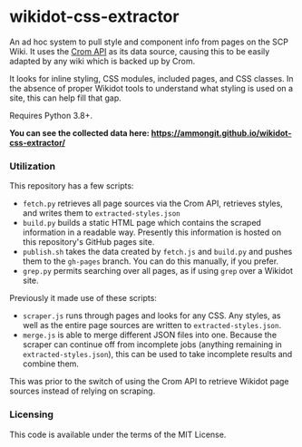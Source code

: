 # wikidot-css-extractor

An ad hoc system to pull style and component info from pages on the SCP Wiki. It uses the [Crom API](https://api.crom.avn.sh/) as its data source, causing this to be easily adapted by any wiki which is backed up by Crom.

It looks for inline styling, CSS modules, included pages, and CSS classes. In the absence of proper Wikidot tools to understand what styling is used on a site, this can help fill that gap.

Requires Python 3.8+.

**You can see the collected data here: https://ammongit.github.io/wikidot-css-extractor/**

### Utilization

This repository has a few scripts:

* `fetch.py` retrieves all page sources via the Crom API, retrieves styles, and writes them to `extracted-styles.json`
* `build.py` builds a static HTML page which contains the scraped information in a readable way. Presently this information is hosted on this repository's GitHub pages site.
* `publish.sh` takes the data created by `fetch.js` and `build.py` and pushes them to the `gh-pages` branch. You can do this manually, if you prefer.
* `grep.py` permits searching over all pages, as if using `grep` over a Wikidot site.

Previously it made use of these scripts:

* `scraper.js` runs through pages and looks for any CSS. Any styles, as well as the entire page sources are written to `extracted-styles.json`.
* `merge.js` is able to merge different JSON files into one. Because the scraper can continue off from incomplete jobs (anything remaining in `extracted-styles.json`), this can be used to take incomplete results and combine them.

This was prior to the switch of using the Crom API to retrieve Wikidot page sources instead of relying on scraping.

### Licensing

This code is available under the terms of the MIT License.
